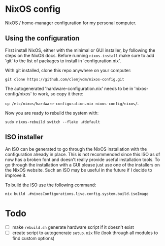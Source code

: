 # NixOS config
NixOS / home-manager configuration for my personal computer.

## Using the configuration
First install NixOS, either with the minimal or GUI installer, by following the steps on the NixOS docs. Before running `nixos-install` make sure to add 'git' to the list of packages to install in 'configuration.nix'.

With git installed, clone this repo anywhere on your computer: 

```git clone https://github.com/clemjvdm/nixos-config.git``` 

The autogenerated 'hardware-configuration.nix' needs to be in 'nixos-config/nixos' to work, so copy it there:

```cp /etc/nixos/hardware-configuration.nix nixos-config/nixos/```.

Now you are ready to rebuild the system with: 

```sudo nixos-rebuild switch --flake .#default```

## ISO installer
An ISO can be generated to go through the NixOS installation with the configuration already in place. This is not recommended since this ISO as of now has a broken font and doesn't really provide useful installation tools. To go through the installation with a GUI please just use one of the installers on the NixOS website. Such an ISO may be useful in the future if I decide to improve it.

To build the ISO use the following command:

```nix build .#nixosConfigurations.live.config.system.build.isoImage```

# Todo

- [ ] make `rebuild.sh` generate hardware script if it doesn't exist
- [ ] create script to autogenerate `setup.nix` file (look through all modules to find custom options)
